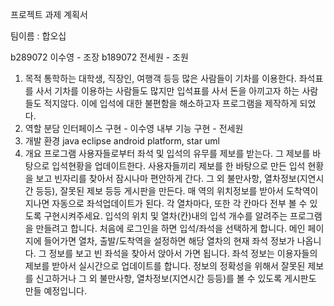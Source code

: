 프로젝트 과제 계획서


팀이름 : 합오십


b289072 이수영 - 조장
b189072 전세원 - 조원

1.	목적
통학하는 대학생, 직장인, 여행객 등등 많은 사람들이 기차를 이용한다.
좌석표를 사서 기차를 이용하는 사람들도 많지만 입석표를 사서 돈을 아끼고자 하는 사람들도 적지않다. 이에 입석에 대한 불편함을 해소하고자 프로그램을 제작하게 되었다.
2.	역할 분담
인터페이스 구현 - 이수영
내부 기능 구현 - 전세원
3.	개발 환경
java eclipse android platform, star uml
4.	개요
프로그램 사용자들로부터 좌석 및 입석의 유무를 제보를 받는다. 
그 제보를 바탕으로 입석현황을 업데이트한다. 사용자들끼리 제보를 한 바탕으로 만든 입석 현황을 보고 빈자리를 찾아서 잠시나마 편안하게 간다. 그 외 불만사항, 열차정보(지연시간 등등), 잘못된 제보 등등 게시판을 만든다. 
매 역의 위치정보를 받아서 도착역이 지나면 자동으로 좌석업데이트가 된다. 
각 열차마다, 또한 각 칸마다 전부 볼 수 있도록 구현시켜주세요. 
입석의 위치 및 열차(칸)내의 입석 개수를 알려주는 프로그램을 만들려고 합니다. 처음에 로그인을 하면 입석/좌석을 선택하게 합니다. 메인 페이지에 들어가면 열차, 출발/도착역을 설정하면 해당 열차의 현재 좌석 정보가 나옵니다. 
그 정보를 보고 빈 좌석을 찾아서 앉아서 가면 됩니다. 좌석 정보는 이용자들의 제보를 받아서 실시간으로 업데이트를 합니다. 
정보의 정확성을 위해서 잘못된 제보를 신고하거나 그 외 불만사항, 열차정보(지연시간 등등)를 볼 수 있도록 게시판도 만들 예정입니다. 
